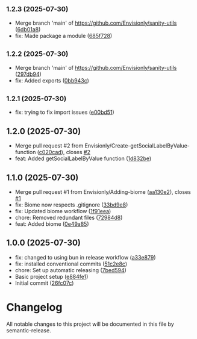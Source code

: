 ## <small>1.2.3 (2025-07-30)</small>

* Merge branch 'main' of https://github.com/Envisionly/sanity-utils ([6db01a8](https://github.com/Envisionly/sanity-utils/commit/6db01a8))
* fix: Made package a module ([685f728](https://github.com/Envisionly/sanity-utils/commit/685f728))

## <small>1.2.2 (2025-07-30)</small>

* Merge branch 'main' of https://github.com/Envisionly/sanity-utils ([297db94](https://github.com/Envisionly/sanity-utils/commit/297db94))
* fix: Added exports ([0bb943c](https://github.com/Envisionly/sanity-utils/commit/0bb943c))

## <small>1.2.1 (2025-07-30)</small>

* fix: trying to fix import issues ([e00bd51](https://github.com/Envisionly/sanity-utils/commit/e00bd51))

## 1.2.0 (2025-07-30)

* Merge pull request #2 from Envisionly/Create-getSocialLabelByValue-function ([c020cad](https://github.com/Envisionly/sanity-utils/commit/c020cad)), closes [#2](https://github.com/Envisionly/sanity-utils/issues/2)
* feat: Added getSocialLabelByValue function ([1d832be](https://github.com/Envisionly/sanity-utils/commit/1d832be))

## 1.1.0 (2025-07-30)

* Merge pull request #1 from Envisionly/Adding-biome ([aa130e2](https://github.com/Envisionly/sanity-utils/commit/aa130e2)), closes [#1](https://github.com/Envisionly/sanity-utils/issues/1)
* fix: Biome now respects .gitignore ([33bd9e8](https://github.com/Envisionly/sanity-utils/commit/33bd9e8))
* fix: Updated biome workflow ([1f91eea](https://github.com/Envisionly/sanity-utils/commit/1f91eea))
* chore: Removed redundant files ([72984d8](https://github.com/Envisionly/sanity-utils/commit/72984d8))
* feat: Added biome ([0e49a85](https://github.com/Envisionly/sanity-utils/commit/0e49a85))

## 1.0.0 (2025-07-30)

* fix: changed to using bun in release workflow ([a33e879](https://github.com/Envisionly/sanity-utils/commit/a33e879))
* fix: installed conventional commits ([51c2e8c](https://github.com/Envisionly/sanity-utils/commit/51c2e8c))
* chore: Set up automatic releasing ([7bed594](https://github.com/Envisionly/sanity-utils/commit/7bed594))
* Basic project setup ([e884fe1](https://github.com/Envisionly/sanity-utils/commit/e884fe1))
* Initial commit ([26fc07c](https://github.com/Envisionly/sanity-utils/commit/26fc07c))

# Changelog

All notable changes to this project will be documented in this file by semantic-release.
